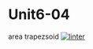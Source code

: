 # Unit6-04
area trapezsoid
[![linter](https://github.com/helena-rocha/Unit6-04/workflows/linter/badge.svg)](https://github.com/marketplace/actions/super-linter)
